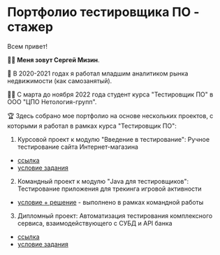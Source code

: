 # Портфолио тестировщика ПО - стажер
Всем привет!

👩‍💻 **Меня зовут Сергей Мизин**.

🔭 В 2020-2021 годах я работал младшим аналитиком рынка недвижимости (как самозанятый).

👩‍🎓 С марта до ноября 2022 года студент курса "Тестировщик ПО" в ООО "ЦПО Нетология-групп".

🏆 Здесь собрано мое портфолио на основе нескольких проектов, с которыми я работал в рамках курса "Тестировщик ПО":

1. Курсовой проект к модулю "Введение в тестирование": Ручное тестирование сайта Интернет-магазина
  * [ссылка](https://docs.google.com/spreadsheets/d/1R7Ri12ZnZYV1fH_3AJCHCICxFyxDqstxAt00qpX8eUE/edit?usp=sharing)
  * [условие задания](https://github.com/netology-code/iqa-diplom)
2. Командный проект к модулю "Java для тестировщиков": Тестирование приложения для трекинга игровой активности
  * [условие + решение](https://github.com/Yumetsuki11/JavaDiploma.git) - выполнено в рамках командной работы

3. Дипломный проект: Автоматизация тестирования комплексного сервиса, взаимодействующего с СУБД и API банка
  * [ссылка](https://github.com/Yumetsuki11/AQA_Diploma)
  * [условие задания](https://github.com/netology-code/qa-diploma)
